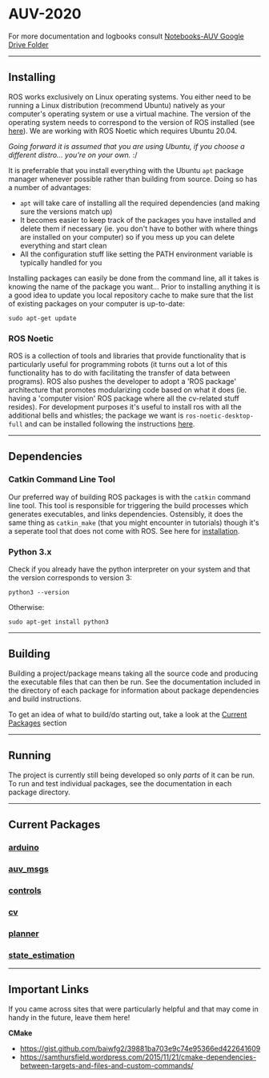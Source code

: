 # AUV-2020

For more documentation and logbooks consult [Notebooks-AUV Google Drive Folder](https://drive.google.com/drive/u/0/folders/1ONxWEtG9vzzpcUIK7L2I6b7woSVX94-p)

---

## Installing

ROS works exclusively on Linux operating systems. You either need to be running a Linux distribution (recommend Ubuntu) natively as your computer's operating system or use a virtual machine. The version of the operating system needs to correspond to the version of ROS installed (see [here](http://wiki.ros.org/Distributions)). We are working with ROS Noetic which requires Ubuntu 20.04. 

_Going forward it is assumed that you are using Ubuntu, if you choose a different distro... you're on your own._ :/

It is preferrable that you install everything with the Ubuntu `apt` package manager whenever possible rather than building from source. Doing so has a number of advantages: 
- `apt` will take care of installing all the required dependencies (and making sure the versions match up)
- It becomes easier to keep track of the packages you have installed and delete them if necessary (ie. you don't have to bother with where things are installed on your computer) so if you mess up you can delete everything and start clean
- All the configuration stuff like setting the PATH environment variable is typically handled for you

Installing packages can easily be done from the command line, all it takes is knowing the name of the package you want... Prior to installing anything it is a good idea to update you local repository cache to make sure that the list of existing packages on your computer is up-to-date:

```
sudo apt-get update
```

### ROS Noetic

ROS is a collection of tools and libraries that provide functionality that is particularly useful for programming robots (it turns out a lot of this functionality has to do with facilitating the transfer of data between programs). ROS also pushes the developer to adopt a 'ROS package' architecture that promotes modularizing code based on what it does (ie. having a 'computer vision' ROS package where all the cv-related stuff resides). For development purposes it's useful to install ros with all the additional bells and whistles; the package we want is `ros-noetic-desktop-full` and can be installed following the instructions [here](http://wiki.ros.org/noetic/Installation/Ubuntu).

---

## Dependencies

### Catkin Command Line Tool

Our preferred way of building ROS packages is with the `catkin` command line tool. This tool is responsible for triggering the build processes which generates executables, and links dependencies. Ostensibly, it does the same thing as `catkin_make` (that you might encounter in tutorials) though it's a seperate tool that does not come with ROS. See here for [installation](https://catkin-tools.readthedocs.io/en/latest/installing.html).


### Python 3.x

Check if you already have the python interpreter on your system and that the version corresponds to version 3:

```
python3 --version
```

Otherwise:

```
sudo apt-get install python3
```

---

## Building

Building a project/package means taking all the source code and producing the executable files that can then be run. See the documentation included in the directory of each package for information about package dependencies and build instructions. 

To get an idea of what to build/do starting out, take a look at the [Current Packages](#current-packages) section

---

## Running

The project is currently still being developed so only _parts_ of it can be run. To run and test individual packages, see the documentation in each package directory.


---

## Current Packages

### [arduino](TODO)

### [auv_msgs](TODO)

### [controls](TODO)

### [cv](TODO)

### [planner](TODO)

### [state_estimation](TODO)

---

## Important Links

If you came across sites that were particularly helpful and that may come in handy in the future, leave them here!


**CMake**
- https://gist.github.com/baiwfg2/39881ba703e9c74e95366ed422641609
- https://samthursfield.wordpress.com/2015/11/21/cmake-dependencies-between-targets-and-files-and-custom-commands/
